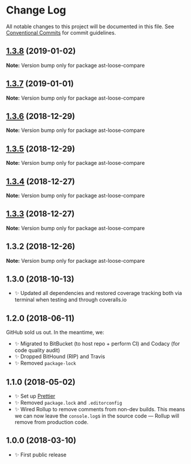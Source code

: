 # Change Log

All notable changes to this project will be documented in this file.
See [Conventional Commits](https://conventionalcommits.org) for commit guidelines.

## [1.3.8](https://bitbucket.org/codsen/codsen/src/master/packages/ast-loose-compare/compare/ast-loose-compare@1.3.7...ast-loose-compare@1.3.8) (2019-01-02)

**Note:** Version bump only for package ast-loose-compare





## [1.3.7](https://bitbucket.org/codsen/codsen/src/master/packages/ast-loose-compare/compare/ast-loose-compare@1.3.6...ast-loose-compare@1.3.7) (2019-01-01)

**Note:** Version bump only for package ast-loose-compare





## [1.3.6](https://bitbucket.org/codsen/codsen/src/master/packages/ast-loose-compare/compare/ast-loose-compare@1.3.5...ast-loose-compare@1.3.6) (2018-12-29)

**Note:** Version bump only for package ast-loose-compare





## [1.3.5](https://bitbucket.org/codsen/codsen/src/master/packages/ast-loose-compare/compare/ast-loose-compare@1.3.4...ast-loose-compare@1.3.5) (2018-12-29)

**Note:** Version bump only for package ast-loose-compare





## [1.3.4](https://bitbucket.org/codsen/codsen/src/master/packages/ast-loose-compare/compare/ast-loose-compare@1.3.3...ast-loose-compare@1.3.4) (2018-12-27)

**Note:** Version bump only for package ast-loose-compare





## [1.3.3](https://bitbucket.org/codsen/codsen/src/master/packages/ast-loose-compare/compare/ast-loose-compare@1.3.2...ast-loose-compare@1.3.3) (2018-12-27)

**Note:** Version bump only for package ast-loose-compare





## 1.3.2 (2018-12-26)

**Note:** Version bump only for package ast-loose-compare





## 1.3.0 (2018-10-13)

- ✨ Updated all dependencies and restored coverage tracking both via terminal when testing and through coveralls.io

## 1.2.0 (2018-06-11)

GitHub sold us out. In the meantime, we:

- ✨ Migrated to BitBucket (to host repo + perform CI) and Codacy (for code quality audit)
- ✨ Dropped BitHound (RIP) and Travis
- ✨ Removed `package-lock`

## 1.1.0 (2018-05-02)

- ✨ Set up [Prettier](https://prettier.io)
- ✨ Removed `package.lock` and `.editorconfig`
- ✨ Wired Rollup to remove comments from non-dev builds. This means we can now leave the `console.log`s in the source code — Rollup will remove from production code.

## 1.0.0 (2018-03-10)

- ✨ First public release
